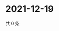 # 2021-12-19

共 0 条

<!-- BEGIN WEIBO -->
<!-- 最后更新时间 Sun Dec 19 2021 23:00:58 GMT+0800 (China Standard Time) -->

<!-- END WEIBO -->
